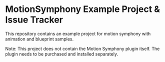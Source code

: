 # MotionSymphony Example Project & Issue Tracker
This repository contains an example project for motion symphony with animation and blueprint samples.

Note: This project does not contain the Motion Symphony plugin itself. The plugin needs to be purchased and installed separately.

